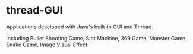 # thread-GUI
Applications developed with Java's built-in GUI and Thread. 

Including Bullet Shooting Game, Slot Machine, 369 Game, Monster Game, Snake Game, Image Visual Effect
